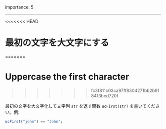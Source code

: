 importance: 5

---

<<<<<<< HEAD
# 最初の文字を大文字にする
=======
# Uppercase the first character
>>>>>>> fc3f811c03ca97ff8304271bb2b918413bed720f

最初の文字を大文字化して文字列 `str` を返す関数 `ucFirst(str)` を書いてください。例:

```js
ucFirst("john") == "John";
```
